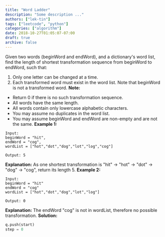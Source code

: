 ```yaml
---
title: "Word Ladder"
description: "Some description ..."
authors: ["lek-tin"]
tags: ["leetcode", "python"]
categories: ["algorithm"]
date: 2018-10-27T01:05:07-07:00
draft: true
archive: false
---
```

Given two words (beginWord and endWord), and a dictionary's word list, find the length of shortest transformation sequence from beginWord to endWord, such that:
1. Only one letter can be changed at a time.
2. Each transformed word must exist in the word list. Note that beginWord is not a transformed word.
**Note:**
- Return 0 if there is no such transformation sequence.
- All words have the same length.
- All words contain only lowercase alphabetic characters.
- You may assume no duplicates in the word list.
- You may assume beginWord and endWord are non-empty and are not the same.
**Example 1:**
```
Input:
beginWord = "hit",
endWord = "cog",
wordList = ["hot","dot","dog","lot","log","cog"]

Output: 5
```
**Explanation:** As one shortest transformation is "hit" -> "hot" -> "dot" -> "dog" -> "cog",
return its length 5.
**Example 2:**
```
Input:
beginWord = "hit"
endWord = "cog"
wordList = ["hot","dot","dog","lot","log"]

Output: 0
```
**Explanation:** The endWord "cog" is not in wordList, therefore no possible transformation.
**Solution:**
```python
q.push(start)
step = 0

```